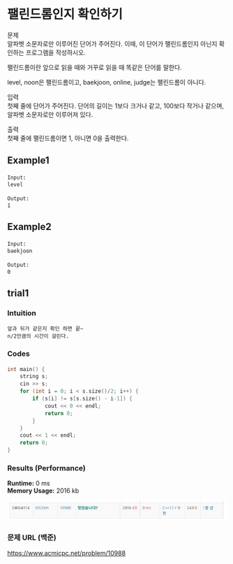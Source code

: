 # 팰린드롬인지 확인하기

문제  
알파벳 소문자로만 이루어진 단어가 주어진다. 이때, 이 단어가 팰린드롬인지 아닌지 확인하는 프로그램을 작성하시오.

팰린드롬이란 앞으로 읽을 때와 거꾸로 읽을 때 똑같은 단어를 말한다.   

level, noon은 팰린드롬이고, baekjoon, online, judge는 팰린드롬이 아니다.  

입력  
첫째 줄에 단어가 주어진다. 단어의 길이는 1보다 크거나 같고, 100보다 작거나 같으며, 알파벳 소문자로만 이루어져 있다.  

출력  
첫째 줄에 팰린드롬이면 1, 아니면 0을 출력한다.  


## Example1

```
Input: 
level

Output: 
1
```

## Example2

```
Input: 
baekjoon

Output: 
0
```

## trial1
### Intuition
```
앞과 뒤가 같은지 확인 하면 끝~
n/2만큼의 시간이 걸린다.
```
### Codes  
```cpp
int main() {
    string s;
    cin >> s;
    for (int i = 0; i < s.size()/2; i++) {
        if (s[i] != s[s.size() - i-1]) {
            cout << 0 << endl;
            return 0;
        }
    }
    cout << 1 << endl;
    return 0;
}
```

### Results (Performance)  
**Runtime:** 0 ms   
**Memory Usage:**   2016 kb    

<p align="center"> 
<img src="./capture.JPG">
</p>


### 문제 URL (백준)  
https://www.acmicpc.net/problem/10988